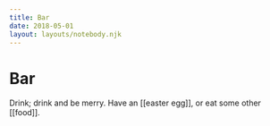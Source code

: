 ```yaml
---
title: Bar
date: 2018-05-01
layout: layouts/notebody.njk
---
```


# Bar

Drink; drink and be merry. Have an [[easter egg]], or eat some other [[food]].
